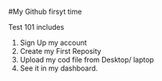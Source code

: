 #My Github firsyt time

Test 101 includes
1. Sign Up my account
2. Create my First Reposity
3. Upload my cod file from Desktop/ laptop
4. See it in my dashboard.

